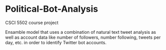# Political-Bot-Analysis
CSCI 5502 course project

Ensamble model that uses a combination of natural text tweet analysis as well as account data like number of followers, number following, tweets per day, etc. in order to identify Twitter bot accounts.
